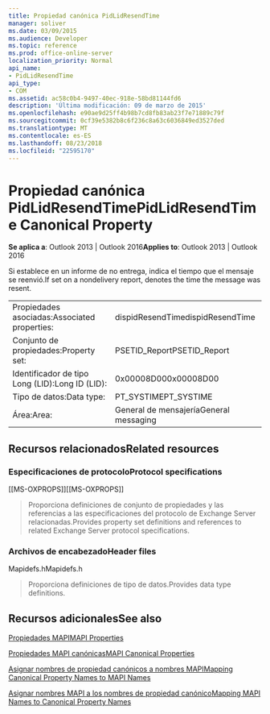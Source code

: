 ```yaml
---
title: Propiedad canónica PidLidResendTime
manager: soliver
ms.date: 03/09/2015
ms.audience: Developer
ms.topic: reference
ms.prod: office-online-server
localization_priority: Normal
api_name:
- PidLidResendTime
api_type:
- COM
ms.assetid: ac58c0b4-9497-40ec-918e-58bd81144fd6
description: 'Última modificación: 09 de marzo de 2015'
ms.openlocfilehash: e90ae9d25ff4b98b7cd8fb83ab23f7e71889c79f
ms.sourcegitcommit: 0cf39e5382b8c6f236c8a63c6036849ed3527ded
ms.translationtype: MT
ms.contentlocale: es-ES
ms.lasthandoff: 08/23/2018
ms.locfileid: "22595170"
---
```

# <a name="pidlidresendtime-canonical-property"></a><span data-ttu-id="400a6-103">Propiedad canónica PidLidResendTime</span><span class="sxs-lookup"><span data-stu-id="400a6-103">PidLidResendTime Canonical Property</span></span>

  
  
<span data-ttu-id="400a6-104">**Se aplica a**: Outlook 2013 | Outlook 2016</span><span class="sxs-lookup"><span data-stu-id="400a6-104">**Applies to**: Outlook 2013 | Outlook 2016</span></span> 
  
<span data-ttu-id="400a6-105">Si establece en un informe de no entrega, indica el tiempo que el mensaje se reenvió.</span><span class="sxs-lookup"><span data-stu-id="400a6-105">If set on a nondelivery report, denotes the time the message was resent.</span></span>
  
|||
|:-----|:-----|
|<span data-ttu-id="400a6-106">Propiedades asociadas:</span><span class="sxs-lookup"><span data-stu-id="400a6-106">Associated properties:</span></span>  <br/> |<span data-ttu-id="400a6-107">dispidResendTime</span><span class="sxs-lookup"><span data-stu-id="400a6-107">dispidResendTime</span></span>  <br/> |
|<span data-ttu-id="400a6-108">Conjunto de propiedades:</span><span class="sxs-lookup"><span data-stu-id="400a6-108">Property set:</span></span>  <br/> |<span data-ttu-id="400a6-109">PSETID_Report</span><span class="sxs-lookup"><span data-stu-id="400a6-109">PSETID_Report</span></span>  <br/> |
|<span data-ttu-id="400a6-110">Identificador de tipo Long (LID):</span><span class="sxs-lookup"><span data-stu-id="400a6-110">Long ID (LID):</span></span>  <br/> |<span data-ttu-id="400a6-111">0x00008D00</span><span class="sxs-lookup"><span data-stu-id="400a6-111">0x00008D00</span></span>  <br/> |
|<span data-ttu-id="400a6-112">Tipo de datos:</span><span class="sxs-lookup"><span data-stu-id="400a6-112">Data type:</span></span>  <br/> |<span data-ttu-id="400a6-113">PT_SYSTIME</span><span class="sxs-lookup"><span data-stu-id="400a6-113">PT_SYSTIME</span></span>  <br/> |
|<span data-ttu-id="400a6-114">Área:</span><span class="sxs-lookup"><span data-stu-id="400a6-114">Area:</span></span>  <br/> |<span data-ttu-id="400a6-115">General de mensajería</span><span class="sxs-lookup"><span data-stu-id="400a6-115">General messaging</span></span>  <br/> |
   
## <a name="related-resources"></a><span data-ttu-id="400a6-116">Recursos relacionados</span><span class="sxs-lookup"><span data-stu-id="400a6-116">Related resources</span></span>

### <a name="protocol-specifications"></a><span data-ttu-id="400a6-117">Especificaciones de protocolo</span><span class="sxs-lookup"><span data-stu-id="400a6-117">Protocol specifications</span></span>

<span data-ttu-id="400a6-118">[[MS-OXPROPS]]</span><span class="sxs-lookup"><span data-stu-id="400a6-118">[[MS-OXPROPS]]</span></span> 
  
> <span data-ttu-id="400a6-119">Proporciona definiciones de conjunto de propiedades y las referencias a las especificaciones del protocolo de Exchange Server relacionadas.</span><span class="sxs-lookup"><span data-stu-id="400a6-119">Provides property set definitions and references to related Exchange Server protocol specifications.</span></span>
    
### <a name="header-files"></a><span data-ttu-id="400a6-120">Archivos de encabezado</span><span class="sxs-lookup"><span data-stu-id="400a6-120">Header files</span></span>

<span data-ttu-id="400a6-121">Mapidefs.h</span><span class="sxs-lookup"><span data-stu-id="400a6-121">Mapidefs.h</span></span>
  
> <span data-ttu-id="400a6-122">Proporciona definiciones de tipo de datos.</span><span class="sxs-lookup"><span data-stu-id="400a6-122">Provides data type definitions.</span></span>
    
## <a name="see-also"></a><span data-ttu-id="400a6-123">Recursos adicionales</span><span class="sxs-lookup"><span data-stu-id="400a6-123">See also</span></span>



[<span data-ttu-id="400a6-124">Propiedades MAPI</span><span class="sxs-lookup"><span data-stu-id="400a6-124">MAPI Properties</span></span>](mapi-properties.md)
  
[<span data-ttu-id="400a6-125">Propiedades MAPI canónicas</span><span class="sxs-lookup"><span data-stu-id="400a6-125">MAPI Canonical Properties</span></span>](mapi-canonical-properties.md)
  
[<span data-ttu-id="400a6-126">Asignar nombres de propiedad canónicos a nombres MAPI</span><span class="sxs-lookup"><span data-stu-id="400a6-126">Mapping Canonical Property Names to MAPI Names</span></span>](mapping-canonical-property-names-to-mapi-names.md)
  
[<span data-ttu-id="400a6-127">Asignar nombres MAPI a los nombres de propiedad canónico</span><span class="sxs-lookup"><span data-stu-id="400a6-127">Mapping MAPI Names to Canonical Property Names</span></span>](mapping-mapi-names-to-canonical-property-names.md)

